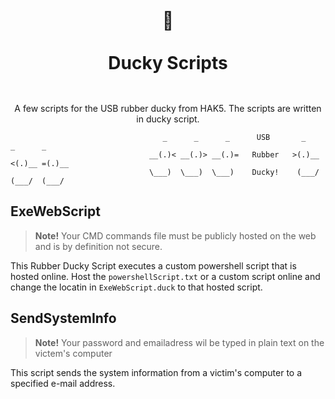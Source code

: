 <br>
<br>
<h1 align="center" style="border: none !important; padding-bottom: 1em !important;">🦆<br><br>Ducky Scripts</h1>  

<p align="center">
A few scripts for the USB rubber ducky from HAK5. The scripts are written in ducky script.
</p>

```
                                  _      _      _      USB       _      _      _
                               __(.)< __(.)> __(.)=   Rubber   >(.)__ <(.)__ =(.)__
                               \___)  \___)  \___)    Ducky!    (___/  (___/  (___/ 

```

## ExeWebScript
> **Note!** Your CMD commands file must be publicly hosted on the web and is by definition not secure.  

This Rubber Ducky Script executes a custom powershell script that is hosted online. Host the `powershellScript.txt` or a custom script online and change the locatin in `ExeWebScript.duck` to that hosted script. 

## SendSystemInfo
> **Note!** Your password and emailadress wil be typed in plain text on the victem's computer  

This script sends the system information from a victim's computer to a specified e-mail address.
